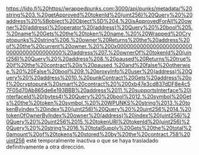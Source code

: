 https://lido.fi%20https//wrappedpunks.com:3000/api/punks/metadata/%20string%203.%20getApproved%20tokenId%20(uint256)%20Query%20%20address%20%5Bobject%20Object%5D%204.%20isApprovedForAll%20owner%20(address)%20operator%20(address)%20Query%20%20bool%205.%20name%20Gets%20the%20token%20name.%20%20Wrapped%20Cryptopunks%20string%206.%20owner%20Returns%20the%20address%20of%20the%20current%20owner.%20%200x0000000000000000000000000000000000000000%20address%207.%20ownerOf%20tokenId%20(uint256)%20Query%20%20address%208.%20paused%20Returns%20true%20if%20the%20contract%20is%20paused,%20and%20false%20otherwise.%20%20False%20bool%209.%20proxyInfo%20user%20(address)%20Query%20%20address%2010.%20punkContract%20Gets%20address%20of%20cryptopunk%20smart%20contract%20%200xb47e3cd837dDF8e4c57F05d70Ab865de6e193BBB%20address%2011.%20supportsInterface%20interfaceId%20(bytes4)%20Query%20%20bool%2012.%20symbol%20Gets%20the%20token%20symbol.%20%20WPUNKS%20string%2013.%20tokenByIndex%20index%20(uint256)%20Query%20%20uint256%2014.%20tokenOfOwnerByIndex%20owner%20(address)%20index%20(uint256)%20Query%20%20uint256%2015.%20tokenURI%20tokenId%20(uint256)%20Query%20%20string%2016.%20totalSupply%20Gets%20the%20total%20amount%20of%20tokens%20stored%20by%20the%20contract.758%20uint256 esté temporalmente inactiva o que se haya trasladado definitivamente a otra dirección.
